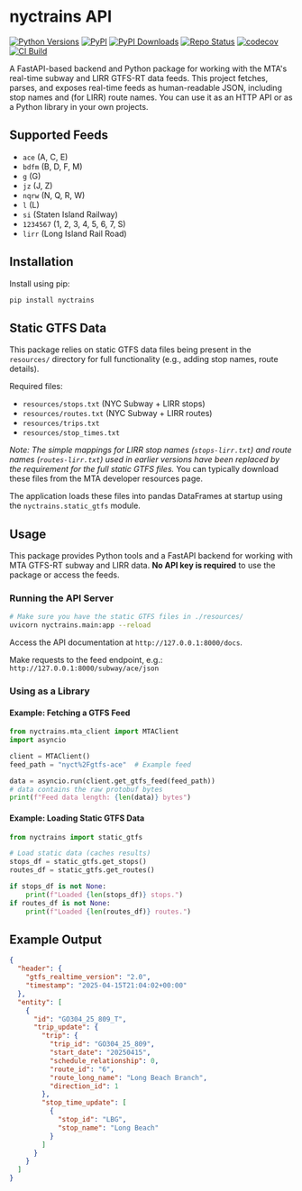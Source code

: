 # nyctrains API
[![Python Versions](https://img.shields.io/pypi/pyversions/nyctrains.svg)](https://pypi.python.org/pypi/nyctrains)
[![PyPI](https://img.shields.io/pypi/v/nyctrains)](https://pypi.org/project/nyctrains/#history)
[![PyPI Downloads](https://img.shields.io/pypi/dm/nyctrains)](https://pypistats.org/packages/nyctrains)
[![Repo Status](https://www.repostatus.org/badges/latest/active.svg)](https://www.repostatus.org/#active)
[![codecov](https://codecov.io/gh/arrismo/nyctrains/graph/badge.svg?token=AGXZZYUQU3)](https://codecov.io/gh/arrismo/nyctrains)
[![CI Build](https://github.com/arrismo/nyctrains/actions/workflows/ci-tests.yaml/badge.svg)](https://github.com/arrismo/nyctrains/actions/workflows/ci-tests.yaml)

A FastAPI-based backend and Python package for working with the MTA's real-time subway and LIRR GTFS-RT data feeds. This project fetches, parses, and exposes real-time feeds as human-readable JSON, including stop names and (for LIRR) route names. You can use it as an HTTP API or as a Python library in your own projects.

## Supported Feeds
- `ace` (A, C, E)
- `bdfm` (B, D, F, M)
- `g` (G)
- `jz` (J, Z)
- `nqrw` (N, Q, R, W)
- `l` (L)
- `si` (Staten Island Railway)
- `1234567` (1, 2, 3, 4, 5, 6, 7, S)
- `lirr` (Long Island Rail Road)

## Installation

Install using pip:

```sh
pip install nyctrains
```

## Static GTFS Data

This package relies on static GTFS data files being present in the `resources/` directory for full functionality (e.g., adding stop names, route details).

Required files:
- `resources/stops.txt` (NYC Subway + LIRR stops)
- `resources/routes.txt` (NYC Subway + LIRR routes)
- `resources/trips.txt`
- `resources/stop_times.txt`

*Note: The simple mappings for LIRR stop names (`stops-lirr.txt`) and route names (`routes-lirr.txt`) used in earlier versions have been replaced by the requirement for the full static GTFS files.* You can typically download these files from the MTA developer resources page.

The application loads these files into pandas DataFrames at startup using the `nyctrains.static_gtfs` module.

## Usage

This package provides Python tools and a FastAPI backend for working with MTA GTFS-RT subway and LIRR data. **No API key is required** to use the package or access the feeds.

### Running the API Server

```sh
# Make sure you have the static GTFS files in ./resources/
uvicorn nyctrains.main:app --reload
```

Access the API documentation at `http://127.0.0.1:8000/docs`.

Make requests to the feed endpoint, e.g.:
`http://127.0.0.1:8000/subway/ace/json`

### Using as a Library

#### Example: Fetching a GTFS Feed

```python
from nyctrains.mta_client import MTAClient
import asyncio

client = MTAClient()
feed_path = "nyct%2Fgtfs-ace"  # Example feed

data = asyncio.run(client.get_gtfs_feed(feed_path))
# data contains the raw protobuf bytes
print(f"Feed data length: {len(data)} bytes")
```

#### Example: Loading Static GTFS Data

```python
from nyctrains import static_gtfs

# Load static data (caches results)
stops_df = static_gtfs.get_stops()
routes_df = static_gtfs.get_routes()

if stops_df is not None:
    print(f"Loaded {len(stops_df)} stops.")
if routes_df is not None:
    print(f"Loaded {len(routes_df)} routes.")
```

## Example Output
```json
{
  "header": {
    "gtfs_realtime_version": "2.0",
    "timestamp": "2025-04-15T21:04:02+00:00"
  },
  "entity": [
    {
      "id": "GO304_25_809_T",
      "trip_update": {
        "trip": {
          "trip_id": "GO304_25_809",
          "start_date": "20250415",
          "schedule_relationship": 0,
          "route_id": "6",
          "route_long_name": "Long Beach Branch",
          "direction_id": 1
        },
        "stop_time_update": [
          {
            "stop_id": "LBG",
            "stop_name": "Long Beach"
          }
        ]
      }
    }
  ]
}
```
